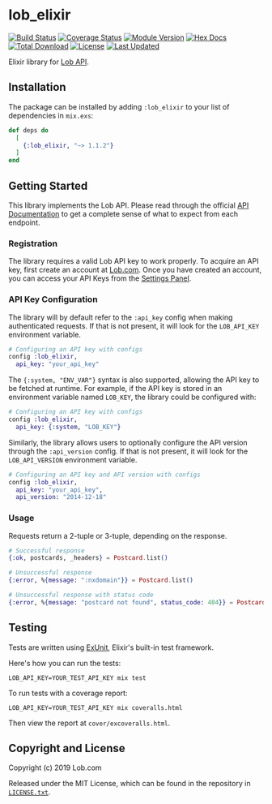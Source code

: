# lob_elixir

[![Build Status](https://travis-ci.org/lob/lob-elixir.svg?branch=master)](https://travis-ci.org/lob/lob-elixir)
[![Coverage Status](https://coveralls.io/repos/github/lob/lob-elixir/badge.svg?branch=master)](https://coveralls.io/github/lob/lob-elixir?branch=master)
[![Module Version](https://img.shields.io/hexpm/v/lob_elixir.svg)](https://hex.pm/packages/lob_elixir)
[![Hex Docs](https://img.shields.io/badge/hex-docs-lightgreen.svg)](https://hexdocs.pm/lob_elixir/)
[![Total Download](https://img.shields.io/hexpm/dt/lob_elixir.svg)](https://hex.pm/packages/lob_elixir)
[![License](https://img.shields.io/hexpm/l/lob_elixir.svg)](https://github.com/lob/lob_elixir/blob/master/LICENSE)
[![Last Updated](https://img.shields.io/github/last-commit/lob/lob-elixir.svg)](https://github.com/lob/lob-elixir/commits/master)

Elixir library for [Lob API](https://lob.com/).

## Installation

The package can be installed by adding `:lob_elixir` to your list of dependencies in `mix.exs`:

```elixir
def deps do
  [
    {:lob_elixir, "~> 1.1.2"}
  ]
end
```

## Getting Started

This library implements the Lob API. Please read through the official [API Documentation](#api-documentation) to get a complete sense of what to expect from each endpoint.

### Registration

The library requires a valid Lob API key to work properly. To acquire an API key, first create an account at [Lob.com](https://dashboard.lob.com/#/register). Once you have created an account, you can access your API Keys from the [Settings Panel](https://dashboard.lob.com/#/settings).

### API Key Configuration
 The library will by default refer to the `:api_key` config when making authenticated requests. If that is not present, it will look for the `LOB_API_KEY` environment variable.

```elixir
# Configuring an API key with configs
config :lob_elixir,
  api_key: "your_api_key"
```

The `{:system, "ENV_VAR"}` syntax is also supported, allowing the API key to be fetched at runtime. For example, if the API key is stored in an environment variable named `LOB_KEY`, the library could be configured with:

```elixir
# Configuring an API key with configs
config :lob_elixir,
  api_key: {:system, "LOB_KEY"}
```

Similarly, the library allows users to optionally configure the API version through the `:api_version` config. If that is not present, it will look for the `LOB_API_VERSION` environment variable.

```elixir
# Configuring an API key and API version with configs
config :lob_elixir,
  api_key: "your_api_key",
  api_version: "2014-12-18"
```

### Usage

Requests return a 2-tuple or 3-tuple, depending on the response.

```elixir
# Successful response
{:ok, postcards, _headers} = Postcard.list()

# Unsuccessful response
{:error, %{message: ":nxdomain"}} = Postcard.list()

# Unsuccessful response with status code
{:error, %{message: "postcard not found", status_code: 404}} = Postcard.retrieve('nonexistent_resource')
```

## Testing

Tests are written using [ExUnit](https://hexdocs.pm/ex_unit/ExUnit.html), Elixir's built-in test framework.

Here's how you can run the tests:

    LOB_API_KEY=YOUR_TEST_API_KEY mix test

To run tests with a coverage report:

    LOB_API_KEY=YOUR_TEST_API_KEY mix coveralls.html

Then view the report at `cover/excoveralls.html`.

## Copyright and License

Copyright (c) 2019 Lob.com

Released under the MIT License, which can be found in the repository in [`LICENSE.txt`](https://github.com/lob/lob-elixir/blob/master/LICENSE).
